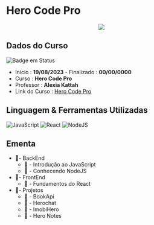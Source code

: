 # Hero Code Pro

<div align="center">
  <img src="https://github.com/brunoemferreira/curso-hero-code-pro/assets/17993135/2616e575-af9a-4a59-b180-0e49b77cb5e4" >
</div>

## Dados do Curso

![Badge em Status](https://img.shields.io/badge/STATUS-CURSANDO-yellow?style=for-the-badge)

- Início : **19/08/2023** - Finalizado : **00/00/0000**
- Curso : **Hero Code Pro**
- Professor : **Alexia Kattah**
- Link do Curso : [Hero Code Pro](https://herocode.com.br/hero-pro)

## Linguagem & Ferramentas Utilizadas

![JavaScript](https://img.shields.io/badge/javascript-%23323330.svg?style=for-the-badge&logo=javascript&logoColor=%23F7DF1E)
![React](https://img.shields.io/badge/react-%2320232a.svg?style=for-the-badge&logo=react&logoColor=%2361DAFB)
![NodeJS](https://img.shields.io/badge/node.js-6DA55F?style=for-the-badge&logo=node.js&logoColor=white)

## Ementa

- 📁- BackEnd
  - 📂 - Introdução ao JavaScript
  - 📂 - Conhecendo NodeJS
- 📁- FrontEnd
  - 📂 - Fundamentos do React
- 📁- Projetos
  - 📂 - BookApi
  - 📂 - Herochat
  - 📂 - ImobiHero
  - 📂 - Hero Notes
